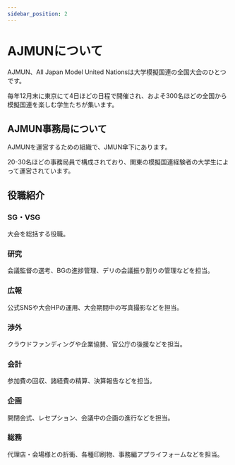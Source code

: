 ```yaml
---
sidebar_position: 2
---
```



# AJMUNについて

AJMUN、All Japan Model United Nationsは大学模擬国連の全国大会のひとつです。

毎年12月末に東京にて4日ほどの日程で開催され、およそ300名ほどの全国から模擬国連を楽しむ学生たちが集います。


## AJMUN事務局について

AJMUNを運営するための組織で、JMUN傘下にあります。

20-30名ほどの事務局員で構成されており、関東の模擬国連経験者の大学生によって運営されています。

## 役職紹介

### SG・VSG
大会を総括する役職。

### 研究
会議監督の選考、BGの進捗管理、デリの会議振り割りの管理などを担当。

### 広報
公式SNSや大会HPの運用、大会期間中の写真撮影などを担当。

### 渉外
クラウドファンディングや企業協賛、官公庁の後援などを担当。

### 会計
参加費の回収、諸経費の精算、決算報告などを担当。

### 企画
開閉会式、レセプション、会議中の企画の進行などを担当。

### 総務
代理店・会場様との折衝、各種印刷物、事務編アプライフォームなどを担当。


